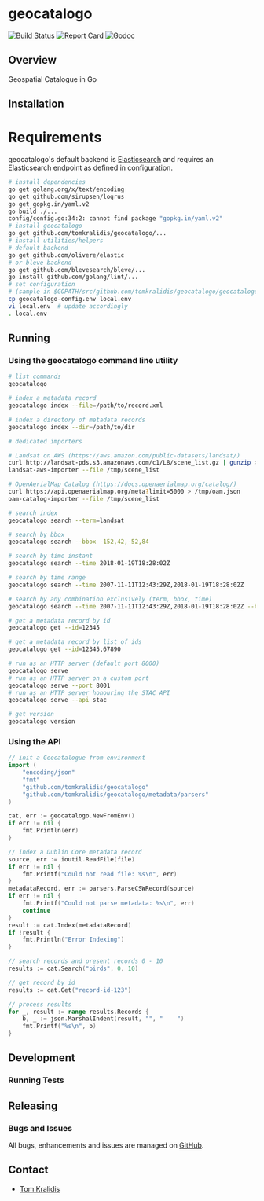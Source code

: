 # geocatalogo

[![Build Status](https://travis-ci.org/tomkralidis/geocatalogo.png)](https://travis-ci.org/tomkralidis/geocatalogo)
[![Report Card](https://goreportcard.com/badge/github.com/tomkralidis/geocatalogo)](https://goreportcard.com/report/github.com/tomkralidis/geocatalogo)
[![Godoc](http://img.shields.io/badge/godoc-reference-blue.svg?style=flat)](https://godoc.org/github.com/tomkralidis/geocatalogo)

## Overview

Geospatial Catalogue in Go

## Installation

# Requirements

geocatalogo's default backend is [Elasticsearch](https://www.elastic.co/) and
requires an Elasticsearch endpoint as defined in configuration.

```bash
# install dependencies
go get golang.org/x/text/encoding
go get github.com/sirupsen/logrus
go get gopkg.in/yaml.v2
go build ./...
config/config.go:34:2: cannot find package "gopkg.in/yaml.v2"
# install geocatalogo
go get github.com/tomkralidis/geocatalogo/...
# install utilities/helpers
# default backend
go get github.com/olivere/elastic
# or bleve backend
go get github.com/blevesearch/bleve/...
go install github.com/golang/lint/...
# set configuration
# (sample in $GOPATH/src/github.com/tomkralidis/geocatalogo/geocatalogo-config.env)
cp geocatalogo-config.env local.env
vi local.env  # update accordingly
. local.env
```

## Running

### Using the geocatalogo command line utility

```bash
# list commands
geocatalogo

# index a metadata record
geocatalogo index --file=/path/to/record.xml

# index a directory of metadata records
geocatalogo index --dir=/path/to/dir

# dedicated importers

# Landsat on AWS (https://aws.amazon.com/public-datasets/landsat/)
curl http://landsat-pds.s3.amazonaws.com/c1/L8/scene_list.gz | gunzip > /tmp/scene_list
landsat-aws-importer --file /tmp/scene_list

# OpenAerialMap Catalog (https://docs.openaerialmap.org/catalog/)
curl https://api.openaerialmap.org/meta?limit=5000 > /tmp/oam.json
oam-catalog-importer --file /tmp/scene_list

# search index
geocatalogo search --term=landsat

# search by bbox
geocatalogo search --bbox -152,42,-52,84

# search by time instant
geocatalogo search --time 2018-01-19T18:28:02Z

# search by time range
geocatalogo search --time 2007-11-11T12:43:29Z,2018-01-19T18:28:02Z

# search by any combination exclusively (term, bbox, time)
geocatalogo search --time 2007-11-11T12:43:29Z,2018-01-19T18:28:02Z --bbox -152,42,-52,84 --term landsat

# get a metadata record by id
geocatalogo get --id=12345

# get a metadata record by list of ids
geocatalogo get --id=12345,67890

# run as an HTTP server (default port 8000)
geocatalogo serve
# run as an HTTP server on a custom port
geocatalogo serve --port 8001
# run as an HTTP server honouring the STAC API
geocatalogo serve --api stac

# get version
geocatalogo version
```

### Using the API

```go
// init a Geocatalogue from environment
import (
	"encoding/json"
	"fmt"
	"github.com/tomkralidis/geocatalogo"
	"github.com/tomkralidis/geocatalogo/metadata/parsers"
)

cat, err := geocatalogo.NewFromEnv()
if err != nil {
	fmt.Println(err)
}

// index a Dublin Core metadata record
source, err := ioutil.ReadFile(file)
if err != nil {
	fmt.Printf("Could not read file: %s\n", err)
}
metadataRecord, err := parsers.ParseCSWRecord(source)
if err != nil {
	fmt.Printf("Could not parse metadata: %s\n", err)
	continue
}
result := cat.Index(metadataRecord)
if !result {
	fmt.Println("Error Indexing")
}

// search records and present records 0 - 10
results := cat.Search("birds", 0, 10)

// get record by id
results := cat.Get("record-id-123")

// process results
for _, result := range results.Records {
	b, _ := json.MarshalIndent(result, "", "    ")
	fmt.Printf("%s\n", b)
}
```

## Development

### Running Tests

## Releasing

### Bugs and Issues

All bugs, enhancements and issues are managed on [GitHub](https://github.com/tomkralidis/geocatalogo).

## Contact

* [Tom Kralidis](https://github.com/tomkralidis)
